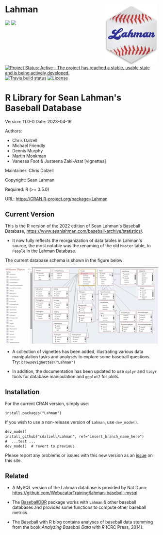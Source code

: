 Lahman <img src="man/figures/Lahman_hex.png" align="right" />
==========================================================

[![](https://www.r-pkg.org/badges/version/Lahman)](https://cran.r-project.org/package=Lahman) [![](https://cranlogs.r-pkg.org/badges/grand-total/Lahman)](https://cran.r-project.org/package=Lahman)
[![Project Status: Active - The project has reached a stable, usable state and is being actively developed.](https://www.repostatus.org/badges/latest/active.svg)](http://www.repostatus.org/#active)
[![Travis build status](https://travis-ci.com/cdalzell/Lahman.svg?branch=master)](https://travis-ci.com/cdalzell/Lahman)
[![License](https://img.shields.io/badge/license-GPL%20%28%3E=%202%29-brightgreen.svg?style=flat)](https://www.gnu.org/licenses/gpl-2.0.html) 


R Library for Sean Lahman's Baseball Database
========================================================

Version: 11.0-0
Date: 2023-04-16

Authors:

* Chris Dalzell
* Michael Friendly
* Dennis Murphy
* Martin Monkman
* Vanessa Foot & Justeena Zaki-Azat [vignettes]
    
Maintainer: Chris Dalzell

Copyright: Sean Lahman

Required: R (>= 3.5.0)

URL: https://CRAN.R-project.org/package=Lahman

## Current Version

This is the R version of the 2022 edition of Sean Lahman's Baseball Database, https://www.seanlahman.com/baseball-archive/statistics/.

* It now fully reflects the reorganization of data tables in Lahman's source,
the most notable was the renaming of the old `Master` table, to `People` in the
Lahman Database. 

The current database schema is shown in the figure below:

![](man/figures/Lahnan-db-diagram.jpg)

* A collection of vignettes has been added, illustrating various data manipulation
tasks and analyses to explore some baseball questions.  Try: `browseVignettes("Lahman")`

* In addition, the documentation
has been updated to use `dplyr` and `tidyr` tools for database manipulation and `ggplot2` for plots.

## Installation

For the current CRAN version, simply use:

    install.packages("Lahman")

If you wish to use a non-release version of `Lahman`, use `dev_mode()`.

    dev_mode()
    install_github("cdalzell/Lahman", ref="insert_branch_name_here")
    #  ...test ...
    dev_mode()  # revert to previous


Please report any problems or issues with this new version as an [issue](https://github.com/cdalzell/Lahman/issues) on this site.

## Related

* A MySQL version of the Lahman database is provided by Nat Dunn: https://github.com/WebucatorTraining/lahman-baseball-mysql

* The [BaseballDBR](https://cran.r-project.org/package=baseballDBR) package
works with `Lahman` & other baseball databases and provides some functions
to compute other baseball metrics.

* The [Baseball with R](https://baseballwithr.wordpress.com/) blog contains
analyses of baseball data stemming from the book _Analyzing Baseball Data with R_ (CRC Press, 2014).


